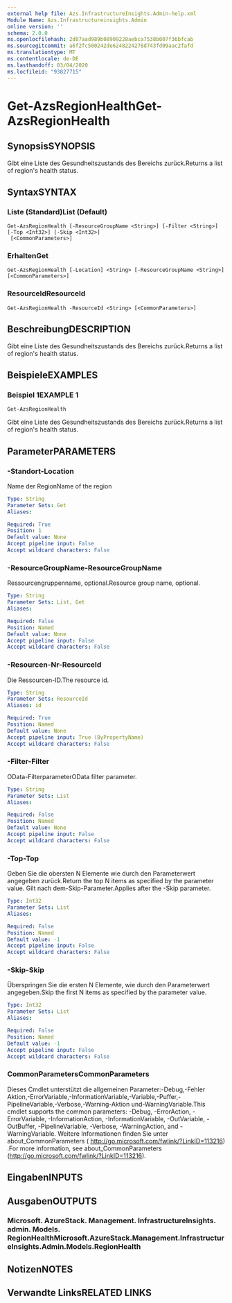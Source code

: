```yaml
---
external help file: Azs.InfrastructureInsights.Admin-help.xml
Module Name: Azs.Infrastructureinsights.Admin
online version: ''
schema: 2.0.0
ms.openlocfilehash: 2d07aad989b08909228aebca7538b007f36bfcab
ms.sourcegitcommit: a6f2fc500242de6248224278d743fd09aac2fafd
ms.translationtype: MT
ms.contentlocale: de-DE
ms.lasthandoff: 03/04/2020
ms.locfileid: "93827715"
---
```

# <span data-ttu-id="8c9da-101">Get-AzsRegionHealth</span><span class="sxs-lookup"><span data-stu-id="8c9da-101">Get-AzsRegionHealth</span></span>

## <span data-ttu-id="8c9da-102">Synopsis</span><span class="sxs-lookup"><span data-stu-id="8c9da-102">SYNOPSIS</span></span>
<span data-ttu-id="8c9da-103">Gibt eine Liste des Gesundheitszustands des Bereichs zurück.</span><span class="sxs-lookup"><span data-stu-id="8c9da-103">Returns a list of region's health status.</span></span>

## <span data-ttu-id="8c9da-104">Syntax</span><span class="sxs-lookup"><span data-stu-id="8c9da-104">SYNTAX</span></span>

### <span data-ttu-id="8c9da-105">Liste (Standard)</span><span class="sxs-lookup"><span data-stu-id="8c9da-105">List (Default)</span></span>
```
Get-AzsRegionHealth [-ResourceGroupName <String>] [-Filter <String>] [-Top <Int32>] [-Skip <Int32>]
 [<CommonParameters>]
```

### <span data-ttu-id="8c9da-106">Erhalten</span><span class="sxs-lookup"><span data-stu-id="8c9da-106">Get</span></span>
```
Get-AzsRegionHealth [-Location] <String> [-ResourceGroupName <String>] [<CommonParameters>]
```

### <span data-ttu-id="8c9da-107">ResourceId</span><span class="sxs-lookup"><span data-stu-id="8c9da-107">ResourceId</span></span>
```
Get-AzsRegionHealth -ResourceId <String> [<CommonParameters>]
```

## <span data-ttu-id="8c9da-108">Beschreibung</span><span class="sxs-lookup"><span data-stu-id="8c9da-108">DESCRIPTION</span></span>
<span data-ttu-id="8c9da-109">Gibt eine Liste des Gesundheitszustands des Bereichs zurück.</span><span class="sxs-lookup"><span data-stu-id="8c9da-109">Returns a list of region's health status.</span></span>

## <span data-ttu-id="8c9da-110">Beispiele</span><span class="sxs-lookup"><span data-stu-id="8c9da-110">EXAMPLES</span></span>

### <span data-ttu-id="8c9da-111">Beispiel 1</span><span class="sxs-lookup"><span data-stu-id="8c9da-111">EXAMPLE 1</span></span>
```
Get-AzsRegionHealth
```

<span data-ttu-id="8c9da-112">Gibt eine Liste des Gesundheitszustands des Bereichs zurück.</span><span class="sxs-lookup"><span data-stu-id="8c9da-112">Returns a list of region's health status.</span></span>

## <span data-ttu-id="8c9da-113">Parameter</span><span class="sxs-lookup"><span data-stu-id="8c9da-113">PARAMETERS</span></span>

### <span data-ttu-id="8c9da-114">-Standort</span><span class="sxs-lookup"><span data-stu-id="8c9da-114">-Location</span></span>
<span data-ttu-id="8c9da-115">Name der Region</span><span class="sxs-lookup"><span data-stu-id="8c9da-115">Name of the region</span></span>

```yaml
Type: String
Parameter Sets: Get
Aliases:

Required: True
Position: 1
Default value: None
Accept pipeline input: False
Accept wildcard characters: False
```

### <span data-ttu-id="8c9da-116">-ResourceGroupName</span><span class="sxs-lookup"><span data-stu-id="8c9da-116">-ResourceGroupName</span></span>
<span data-ttu-id="8c9da-117">Ressourcengruppenname, optional.</span><span class="sxs-lookup"><span data-stu-id="8c9da-117">Resource group name, optional.</span></span>

```yaml
Type: String
Parameter Sets: List, Get
Aliases:

Required: False
Position: Named
Default value: None
Accept pipeline input: False
Accept wildcard characters: False
```

### <span data-ttu-id="8c9da-118">-Resourcen-Nr</span><span class="sxs-lookup"><span data-stu-id="8c9da-118">-ResourceId</span></span>
<span data-ttu-id="8c9da-119">Die Ressourcen-ID.</span><span class="sxs-lookup"><span data-stu-id="8c9da-119">The resource id.</span></span>

```yaml
Type: String
Parameter Sets: ResourceId
Aliases: id

Required: True
Position: Named
Default value: None
Accept pipeline input: True (ByPropertyName)
Accept wildcard characters: False
```

### <span data-ttu-id="8c9da-120">-Filter</span><span class="sxs-lookup"><span data-stu-id="8c9da-120">-Filter</span></span>
<span data-ttu-id="8c9da-121">OData-Filterparameter</span><span class="sxs-lookup"><span data-stu-id="8c9da-121">OData filter parameter.</span></span>

```yaml
Type: String
Parameter Sets: List
Aliases:

Required: False
Position: Named
Default value: None
Accept pipeline input: False
Accept wildcard characters: False
```

### <span data-ttu-id="8c9da-122">-Top</span><span class="sxs-lookup"><span data-stu-id="8c9da-122">-Top</span></span>
<span data-ttu-id="8c9da-123">Geben Sie die obersten N Elemente wie durch den Parameterwert angegeben zurück.</span><span class="sxs-lookup"><span data-stu-id="8c9da-123">Return the top N items as specified by the parameter value.</span></span>
<span data-ttu-id="8c9da-124">Gilt nach dem-Skip-Parameter.</span><span class="sxs-lookup"><span data-stu-id="8c9da-124">Applies after the -Skip parameter.</span></span>

```yaml
Type: Int32
Parameter Sets: List
Aliases:

Required: False
Position: Named
Default value: -1
Accept pipeline input: False
Accept wildcard characters: False
```

### <span data-ttu-id="8c9da-125">-Skip</span><span class="sxs-lookup"><span data-stu-id="8c9da-125">-Skip</span></span>
<span data-ttu-id="8c9da-126">Überspringen Sie die ersten N Elemente, wie durch den Parameterwert angegeben.</span><span class="sxs-lookup"><span data-stu-id="8c9da-126">Skip the first N items as specified by the parameter value.</span></span>

```yaml
Type: Int32
Parameter Sets: List
Aliases:

Required: False
Position: Named
Default value: -1
Accept pipeline input: False
Accept wildcard characters: False
```

### <span data-ttu-id="8c9da-127">CommonParameters</span><span class="sxs-lookup"><span data-stu-id="8c9da-127">CommonParameters</span></span>
<span data-ttu-id="8c9da-128">Dieses Cmdlet unterstützt die allgemeinen Parameter:-Debug,-Fehler Aktion,-ErrorVariable,-InformationVariable,-Variable,-Puffer,-PipelineVariable,-Verbose,-Warning-Aktion und-WarningVariable.</span><span class="sxs-lookup"><span data-stu-id="8c9da-128">This cmdlet supports the common parameters: -Debug, -ErrorAction, -ErrorVariable, -InformationAction, -InformationVariable, -OutVariable, -OutBuffer, -PipelineVariable, -Verbose, -WarningAction, and -WarningVariable.</span></span> <span data-ttu-id="8c9da-129">Weitere Informationen finden Sie unter about_CommonParameters ( http://go.microsoft.com/fwlink/?LinkID=113216) .</span><span class="sxs-lookup"><span data-stu-id="8c9da-129">For more information, see about_CommonParameters (http://go.microsoft.com/fwlink/?LinkID=113216).</span></span>

## <span data-ttu-id="8c9da-130">Eingaben</span><span class="sxs-lookup"><span data-stu-id="8c9da-130">INPUTS</span></span>

## <span data-ttu-id="8c9da-131">Ausgaben</span><span class="sxs-lookup"><span data-stu-id="8c9da-131">OUTPUTS</span></span>

### <span data-ttu-id="8c9da-132">Microsoft. AzureStack. Management. InfrastructureInsights. admin. Models. RegionHealth</span><span class="sxs-lookup"><span data-stu-id="8c9da-132">Microsoft.AzureStack.Management.InfrastructureInsights.Admin.Models.RegionHealth</span></span>

## <span data-ttu-id="8c9da-133">Notizen</span><span class="sxs-lookup"><span data-stu-id="8c9da-133">NOTES</span></span>

## <span data-ttu-id="8c9da-134">Verwandte Links</span><span class="sxs-lookup"><span data-stu-id="8c9da-134">RELATED LINKS</span></span>
